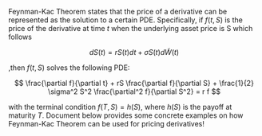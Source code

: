 Feynman-Kac Theorem states that the price of a derivative can be represented as the solution to a certain PDE. Specifically, if $f(t, S)$ is the price of the derivative
at time $t$ when the underlying asset price is S which follows 

$$
dS(t) = rS(t)dt + σS(t)d \tilde{W}(t)
$$

,then $f(t, S)$ solves the following PDE:

$$
 \frac{\partial f}{\partial t} + rS \frac{\partial f}{\partial S} + \frac{1}{2} \sigma^2 S^2 \frac{\partial^2 f}{\partial S^2} = r f
 $$
 
with the terminal condition $f(T, S) = h(S)$, where $h(S)$ is the payoff at maturity $T$. Document below provides some concrete examples on how Feynman-Kac Theorem can be used for pricing derivatives!
